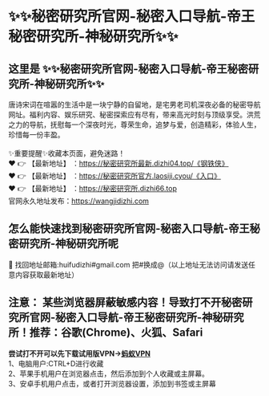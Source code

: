 # :sparkles::sparkles:秘密研究所官网-秘密入口导航-帝王秘密研究所-神秘研究所:sparkles::sparkles:
## 这里是 :sparkles::sparkles:秘密研究所官网-秘密入口导航-帝王秘密研究所-神秘研究所:sparkles::sparkles:<br>
唐诗宋词在喧嚣的生活中是一块宁静的自留地，是宅男老司机深夜必备的秘密导航网址。福利内容、娱乐研究、秘密探索应有尽有，带来高光时刻与顶级享受。洪荒之力的导航，抚慰每一个深夜时光，尊荣生命，追梦与爱，创造精彩，体验人生，珍惜每一份丰盈。<br><br>
✨重要提醒✨收藏本页面，避免迷路！<br>
❤️ 👉 【最新地址】 ：https://秘密研究所最新.dizhi04.top/《钢铁侠》<br>
❤️ 👉 【最新地址】 ：https://秘密研究所官方.laosiji.cyou/《入口》<br>
❤️ 👉 【最新地址】 ：https://秘密研究所.dizhi66.top<br>
官网永久地址发布：https://wangjidizhi.com<br>
## 怎么能快速找到**秘密研究所官网-秘密入口导航-帝王秘密研究所-神秘研究所**呢<br>
📧 找回地址邮箱:huifudizhi#gmail.com 把#换成@（以上地址无法访问请发送任意内容获取最新地址）<br>
## 注意： 某些浏览器屏蔽敏感内容！导致打不开秘密研究所官网-秘密入口导航-帝王秘密研究所-神秘研究所！推荐：谷歌(Chrome)、火狐、Safari<br>
**尝试打不开可以先下载试用版VPN→<a href="https://063.barrtaq.cc/c-21265/a-bS5rc">蚂蚁VPN</a>**<br>
1、电脑用户:CTRL+D进行收藏<br>
2、苹果手机用户在浏览器点击，然后添加到个人收藏或主屏幕。<br>
3、安卓手机用户点击，或者打开浏览器设置，添加到书签或主屏幕
